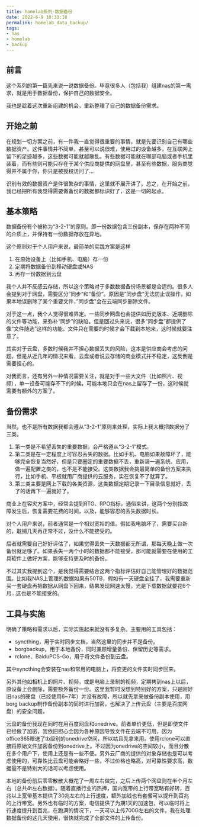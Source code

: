 ```yaml
---
title: homelab系列-数据备份
date: 2022-6-9 10:33:18
permalink: homelab_data_backup/
tags:
- nas
- homelab
- backup
---
```


## 前言

这个系列的第一篇先来说一说数据备份。毕竟很多人（包括我）组建nas的第一需求，就是用于数据备份，保护自己的数据安全。

我也是趁着这次重新组建的机会，重新整理了自己的数据备份需求。

## 开始之前

在规划一切方案之前，有一件我一直觉得很重要的事情，就是先要识别自己有哪些数据资产。这件事情并不简单，甚至可以说很难，使用过的设备越多，在互联网上留下的足迹越多，这些数据可能就越散乱。有些数据可能就在哪部电脑或者手机里装着，而有些则可能只存在于某个供应商提供的网盘里，甚至有些数据，服务商觉得并不属于你，你只是被授权访问了…

识别有效的数据资产是件很繁杂的事情，这里就不展开讲了。总之，在开始之前，我已经把所有我觉得需要做备份的数据都标识好了，这是一切的起点。

## 基本策略

数据备份有个被称为“3-2-1”的原则。即一份数据包含三份副本，保存在两种不同的介质上，并保持有一份数据存放在异地。

这个原则对于个人用户来说，最简单的实践方案是这样

1. 在原始设备上（比如手机、电脑）存一份
2. 定期将数据备份到移动硬盘或NAS
3. 再存一份数据到云盘

我个人并不反感云存储，所以这个策略对于多数数据备份场景都是合适的。很多人会提到对于网盘，需要区分”同步“和”备份“。原因是”同步盘“无法防止误操作，如果本地误删除了某个重要文件，”同步盘"会在云端同步删除文件。

对于这一点，我个人觉得很难界定。一些同步网盘也会提供如历史版本、近期删除的文件等功能，来弥补“同步”的缺陷。但是回过头来说，很多“同步盘”都提供了像“文件随选”这样的功能，文件只在需要的时候才会下载到本地来，这时候就要注意了。

其实对于云盘，多数时候我并不担心数据丢失的风险，这本是供应商会考虑的问题。但是从近几年的情况来看，云盘或者说云存储的商业模式并不稳定，这反倒是需要担心的。

对我而言，还有另外一种情况需要关注，就是对于一些大文件（比如照片、视频），单一设备可能存不下的时候，可能本地只会在nas上留存了一份，这时候就需要有额外的方案了。

## 备份需求

当然，也不是所有数据我都会遵从“3-2-1”原则来处理，实际上我大概把数据分了三类。

1. 第一类是不希望丢失的重要数据，会严格遵从“3-2-1”模式。
2. 第二类是在一定程度上可容忍丢失的数据。比如手机、电脑如果故障坏了，能够完全恢复当然好，但是只要圈定的重要数据不丢，重新装一遍系统、应用，做一遍配置之类的，也不是不能接受。这类数据我会挑最简单的备份方案来执行，比如手机、平板就用厂商提供的云服务，实在恢复不了就算了。
3. 第三类主要是网上下载的各类资源，这类数据定期记录一下目录信息就好，丢了的话再下一遍就好了。

商业上在容灾方案中，经常会提到RTO、RPO指标，通俗来讲，这两个分别指故障发生后，恢复需要花费的时间，以及，能够容忍的丢失数据时长。

对个人用户来说，前者通常是一个相对宽裕的值。假如我电脑坏了，需要买台新的，耽搁几天再正常不过，没什么不能接受的。

后者就需要自己好好评估了，如果觉得丢失一天数据都无所谓，那每天晚上做一次备份就足够了。如果丢失一两个小时的数据都不能接受，那可能就需要在使用的工具软件上做好方案，能够支持更及时的备份。

不过其实我提到这个，是我觉得需要结合这两个指标评估好自己能管理好的数据范围。比如我NAS上管理的数据如果有50TB，假如有一天硬盘全挂了，我需要重新买一套硬盘再把数据从网盘下回来，结果发现网速太慢，光是下载数据就要花6个月…这也是不能接受的。

## 工具与实施

明确了策略和需求以后，实际实施起来就没有多复杂。主要用的工具包括：

* syncthing，用于实时同步文档，当然这里的同步并不是备份。
* borgbackup，用于本地备份，同时兼顾增量备份、保留历史等需求。
* rclone、BaiduPCS-Go，用于将文件备份到云盘。

其中syncthing会安装在nas和常用的电脑上，将变更的文件实时同步回来。

另外其他如相机上的照片、视频，或是电脑上录制的视频，定期拷到nas上以后，原设备上会删除，需要额外备份一份。这里我暂时没想到特别好的方案，只是刚好旧nas的硬盘（已经使用6~7年）并没有故障，所以就先拿来做备份副本使用，用borg backup制作备份副本的同时进行加密，也解决了上传云盘（主要是百度网盘）的安全问题。

云盘的备份我现在同时在用百度网盘和onedrive。前者单价更低，但是即使文件已经做了加密，我依旧担心会因为各种原因导致文件在云端不可用，因为office365赠送了tb级别的onedrive空间，所以姑且先拿来用。使用rclone可以直接将原始文件加密备份到onedrive上。不过因为onedrive的空间较小，而且分散在多个用户下，使用上还是有一些不便。另外云厂商的提供的对象存储也是可以考虑使用的，可靠性比云盘可能会略好一些，不过价格也略高，对可靠性要求高，数据量不是特别大的话可以考虑使用。

本地的备份前后零零散散大概花了一周左右做完，之后上传两个网盘则在半个月左右（总共4t左右数据）。随着直播行业的热捧，国内宽带的上行带宽略有好转，百兆以上宽带基本提供了30兆左右的上行速度，额外加钱也有套餐可以提升到百兆的上行带宽。另外也有临时的方案，电信提供了为期1天的加速包，可以临时将上行速度提升到百兆，在跑满的情况下，一天可以上传700G左右的文件，我在处理数据备份的这几天使用，很快就完成了全部文件的上传备份。